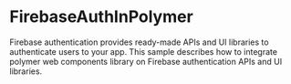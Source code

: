 # FirebaseAuthInPolymer
Firebase authentication provides ready-made APIs and UI libraries to authenticate users to your app. This sample describes how to integrate polymer web components library on Firebase authentication APIs and UI libraries. 

